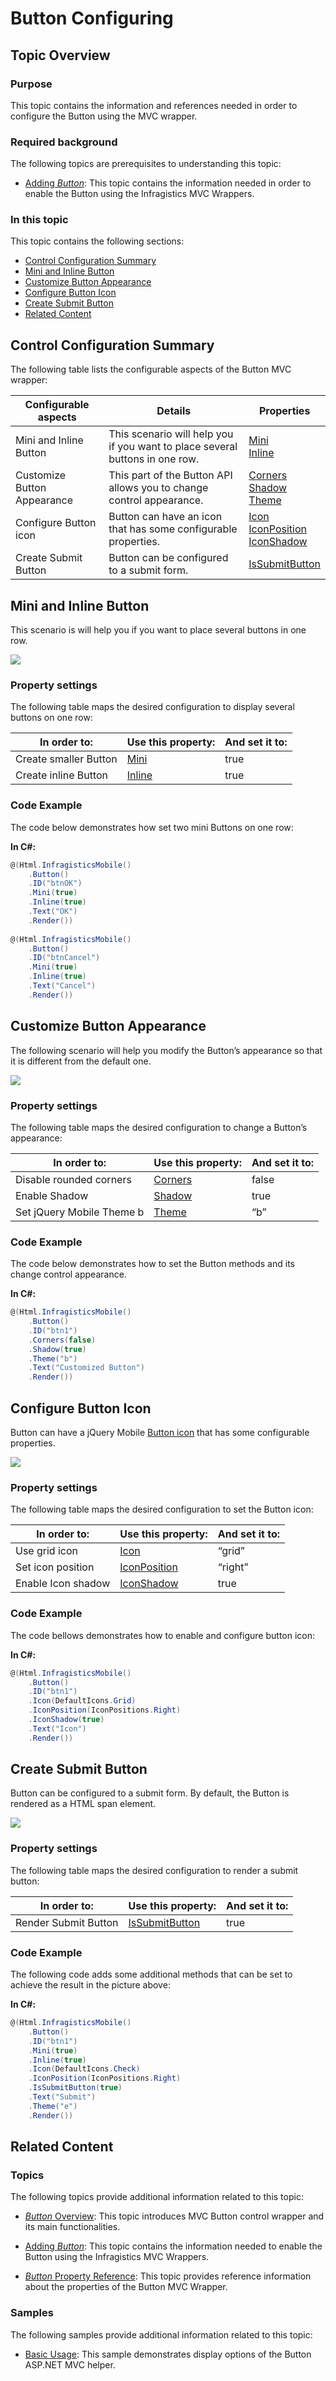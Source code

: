 ﻿<!--
|metadata|
{
    "fileName": "button-configuring",
    "controlName": "Button",
    "tags": ["How Do I","MVC"]
}
|metadata|
-->

# Button Configuring

## Topic Overview

### Purpose

This topic contains the information and references needed in order to configure the Button using the MVC wrapper.

### Required background

The following topics are prerequisites to understanding this topic:

- [Adding *Button*](Adding-Button.html): This topic contains the information needed in order to enable the Button using the Infragistics MVC Wrappers.



### In this topic

This topic contains the following sections:

-   [Control Configuration Summary](#summary)
-   [Mini and Inline Button](#mini-inline)
-   [Customize Button Appearance](#appearance)
-   [Configure Button Icon](#icon)
-   [Create Submit Button](#submit)
-   [Related Content](#related-content)



## <a id="summary"></a> Control Configuration Summary

The following table lists the configurable aspects of the Button MVC wrapper:

Configurable aspects | Details | Properties
---------------------|---------|-----------
Mini and Inline Button | This scenario will help you if you want to place several buttons in one row. | [Mini](Infragistics.Web.Mvc.Mobile~Infragistics.Web.Mvc.Mobile.ButtonWrapper~Mini.html) <br /> [Inline](Infragistics.Web.Mvc.Mobile~Infragistics.Web.Mvc.Mobile.ButtonWrapper~Inline.html)
Customize Button Appearance | This part of the Button API allows you to change control appearance. | [Corners](Infragistics.Web.Mvc.Mobile~Infragistics.Web.Mvc.Mobile.ButtonWrapper~Corners.html) <br /> [Shadow](Infragistics.Web.Mvc.Mobile~Infragistics.Web.Mvc.Mobile.ButtonWrapper~Shadow.html) <br /> [Theme](Infragistics.Web.Mvc.Mobile~Infragistics.Web.Mvc.Mobile.ButtonWrapper~Theme.html)
Configure Button icon | Button can have an icon that has some configurable properties. | [Icon](Infragistics.Web.Mvc.Mobile~Infragistics.Web.Mvc.Mobile.ButtonWrapper~Icon.html) <br /> [IconPosition](Infragistics.Web.Mvc.Mobile~Infragistics.Web.Mvc.Mobile.ButtonWrapper~IconPosition.html) <br /> [IconShadow](Infragistics.Web.Mvc.Mobile~Infragistics.Web.Mvc.Mobile.ButtonWrapper~IconShadow.html)
Create Submit Button | Button can be configured to a submit form. | [IsSubmitButton](Infragistics.Web.Mvc.Mobile~Infragistics.Web.Mvc.Mobile.ButtonWrapper~IsSubmitButton.html)





## <a id="mini-inline"></a> Mini and Inline Button

This scenario is will help you if you want to place several buttons in one row.

![](images/04_ButtonConfiguring_1.png)

### Property settings

The following table maps the desired configuration to display several buttons on one row:

In order to: | Use this property: | And set it to:
---|---|---
Create smaller Button | [Mini](Infragistics.Web.Mvc.Mobile~Infragistics.Web.Mvc.Mobile.ButtonWrapper~Mini.html) | true
Create inline Button | [Inline](Infragistics.Web.Mvc.Mobile~Infragistics.Web.Mvc.Mobile.ButtonWrapper~Inline.html) | true

### Code Example

The code below demonstrates how set two mini Buttons on one row:

**In C#:**

```csharp
@(Html.InfragisticsMobile()
	.Button()
	.ID("btnOK")
	.Mini(true)
	.Inline(true)
	.Text("OK")
	.Render())
    
@(Html.InfragisticsMobile()
	.Button()
	.ID("btnCancel")
	.Mini(true)
	.Inline(true)
	.Text("Cancel")
	.Render())
```



## <a id="appearance"></a> Customize Button Appearance

The following scenario will help you modify the Button’s appearance so that it is different from the default one.

![](images/04_ButtonConfiguring_2.png)

### Property settings

The following table maps the desired configuration to change a Button’s appearance:

In order to: | Use this property: | And set it to:
---|---|---
Disable rounded corners | [Corners](Infragistics.Web.Mvc.Mobile~Infragistics.Web.Mvc.Mobile.ButtonWrapper~Corners.html) | false
Enable Shadow | [Shadow](Infragistics.Web.Mvc.Mobile~Infragistics.Web.Mvc.Mobile.ButtonWrapper~Shadow.html) | true
Set jQuery Mobile Theme b | [Theme](Infragistics.Web.Mvc.Mobile~Infragistics.Web.Mvc.Mobile.ButtonWrapper~Theme.html) | “b”


### Code Example

The code below demonstrates how to set the Button methods and its change control appearance.

**In C#:**

```csharp
@(Html.InfragisticsMobile()
    .Button()
    .ID("btn1")
    .Corners(false)
    .Shadow(true)
    .Theme("b")
    .Text("Customized Button")
    .Render())
```



## <a id="icon"></a> Configure Button Icon

Button can have a jQuery Mobile [Button icon](http://jquerymobile.com/demos/1.1.1/docs/buttons/buttons-icons.html) that has some configurable properties.

![](images/04_ButtonConfiguring_3.png)

### Property settings

The following table maps the desired configuration to set the Button icon:

In order to: | Use this property: | And set it to:
---|---|---
Use grid icon | [Icon](Infragistics.Web.Mvc.Mobile~Infragistics.Web.Mvc.Mobile.ButtonWrapper~Icon.html) | “grid”
Set icon position | [IconPosition](Infragistics.Web.Mvc.Mobile~Infragistics.Web.Mvc.Mobile.ButtonWrapper~IconPosition.html) | “right”
Enable Icon shadow | [IconShadow](Infragistics.Web.Mvc.Mobile~Infragistics.Web.Mvc.Mobile.ButtonWrapper~IconShadow.html) | true


### Code Example

The code bellows demonstrates how to enable and configure button icon:

**In C#:**

```csharp
@(Html.InfragisticsMobile()
    .Button()
    .ID("btn1")
    .Icon(DefaultIcons.Grid)
    .IconPosition(IconPositions.Right)
    .IconShadow(true)
    .Text("Icon")
    .Render())
```



## <a id="submit"></a> Create Submit Button

Button can be configured to a submit form. By default, the Button is rendered as a HTML span element.

![](images/04_ButtonConfiguring_4.png)

### Property settings

The following table maps the desired configuration to render a submit button:

In order to: | Use this property: | And set it to:
---|---|---
Render Submit Button | [IsSubmitButton](Infragistics.Web.Mvc.Mobile~Infragistics.Web.Mvc.Mobile.ButtonWrapper~IsSubmitButton.html) | true


### Code Example

The following code adds some additional methods that can be set to achieve the result in the picture above:

**In C#:**

```csharp
@(Html.InfragisticsMobile()
    .Button()
    .ID("btn1")
    .Mini(true)
    .Inline(true)
    .Icon(DefaultIcons.Check)
    .IconPosition(IconPositions.Right)
    .IsSubmitButton(true)
    .Text("Submit")
    .Theme("e")
    .Render())
```



## <a id="related-content"></a> Related Content

### <a id="topics"></a> Topics

The following topics provide additional information related to this topic:

- [*Button* Overview](Button-Overview.html): This topic introduces MVC Button control wrapper and its main functionalities.

- [Adding *Button*](Adding-Button.html): This topic contains the information needed to enable the Button using the Infragistics MVC Wrappers.

- [*Button* Property Reference](Button-Property-Reference.html): This topic provides reference information about the properties of the Button MVC Wrapper.



### <a id="samples"></a> Samples

The following samples provide additional information related to this topic:

- [Basic Usage](%%SamplesUrl%%/mobile-button/basic-usage): This sample demonstrates display options of the Button ASP.NET MVC helper.





 

 


